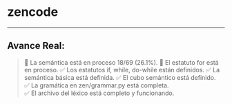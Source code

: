 # zencode
-----------------------------------------------------------

## Avance Real:
> 🔲 La semántica está en proceso 18/69 (26.1%).
> 🔲 El estatuto for está en proceso.
> ✅ Los estatutos if, while, do-while están definidos.
> ✅ La semántica básica está definida.
> ✅ El cubo semántico está definido.  
> ✅ La gramática en zen/grammar.py está completa.  
> ✅ El archivo del léxico está completo y funcionando.
